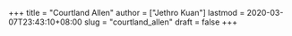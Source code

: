 +++
title = "Courtland Allen"
author = ["Jethro Kuan"]
lastmod = 2020-03-07T23:43:10+08:00
slug = "courtland_allen"
draft = false
+++
